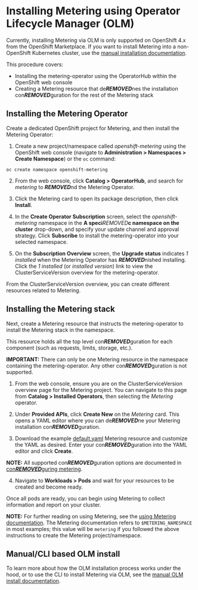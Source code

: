 # Installing Metering using Operator Lifecycle Manager (OLM)

Currently, installing Metering via OLM is only supported on OpenShift 4.x from the OpenShift Marketplace.
If you want to install Metering into a non-OpenShift Kubernetes cluster, use the [manual installation documentation][manual-install].

This procedure covers:
- Installing the metering-operator using the OperatorHub within the OpenShift web console
- Creating a Metering resource that de***REMOVED***nes the installation con***REMOVED***guration for the rest of the Metering stack

## Installing the Metering Operator

Create a dedicated OpenShift project for Metering, and then install the Metering Operator:

1. Create a new project/namespace called *openshift-metering* using the OpenShift web console (navigate to **Administration > Namespaces > Create Namespace**) or the `oc` command:

```
oc create namespace openshift-metering
```

2. From the web console, click **Catalog > OperatorHub**, and search for *metering* to ***REMOVED***nd the Metering Operator.

3. Click the Metering card to open its package description, then click **Install**.

4. In the **Create Operator Subscription** screen, select the *openshift-metering* namespace in the **A speci***REMOVED***c namespace on the cluster** drop-down, and specify your update channel and approval strategy. Click **Subscribe** to install the metering-operator into your selected namespace.

5. On the **Subscription Overview** screen, the **Upgrade status** indicates *1 installed* when the Metering Operator has ***REMOVED***nished installing. Click the *1 installed* (or *installed version*) link to view the ClusterServiceVersion overview for the metering-operator.

From the ClusterServiceVersion overview, you can create different resources related to Metering.

## Installing the Metering stack

Next, create a Metering resource that instructs the metering-operator to install the Metering stack in the namespace.

This resource holds all the top level con***REMOVED***guration for each component (such as requests, limits, storage, etc.).

**IMPORTANT:**
There can only be one Metering resource in the namespace containing the metering-operator. Any other con***REMOVED***guration is not supported.

1. From the web console, ensure you are on the ClusterServiceVersion overview page for the Metering project.
You can navigate to this page from **Catalog > Installed Operators**, then selecting the *Metering* operator.

2. Under **Provided APIs**, click **Create New** on the *Metering* card. This opens a YAML editor where you can de***REMOVED***ne your Metering installation con***REMOVED***guration.

3. Download the example [default.yaml][default-con***REMOVED***g] Metering resource and customize the YAML as desired. Enter your con***REMOVED***guration into the YAML editor and click **Create**.

**NOTE:**
All supported con***REMOVED***guration options are documented in [con***REMOVED***guring metering][con***REMOVED***guring-metering].

4. Navigate to **Workloads > Pods** and wait for your resources to be created and become ready.

Once all pods are ready, you can begin using Metering to collect information and report on your cluster.

**NOTE:**
For further reading on using Metering, see the [using Metering documentation][using-metering]. The Metering documentation refers to `$METERING_NAMESPACE` in most examples; this value will be `metering` if you followed the above instructions to create the Metering project/namespace.

## Manual/CLI based OLM install

To learn more about how the OLM installation process works under the hood, or to use the CLI to install Metering via OLM, see the [manual OLM install documentation][manual-olm-install].

[manual-install]: manual-install.md
[manual-olm-install]: manual-olm-install.md
[con***REMOVED***guring-metering]: metering-con***REMOVED***g.md
[default-con***REMOVED***g]: ../manifests/metering-con***REMOVED***g/default.yaml
[using-metering]: using-metering.md
